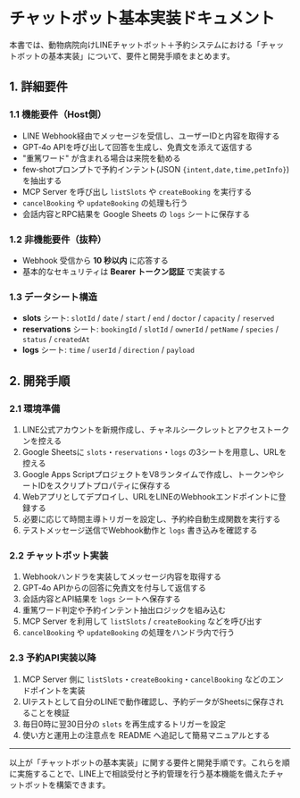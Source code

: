 # チャットボット基本実装ドキュメント

本書では、動物病院向けLINEチャットボット＋予約システムにおける「チャットボットの基本実装」について、要件と開発手順をまとめます。

## 1. 詳細要件

### 1.1 機能要件（Host側）
- LINE Webhook経由でメッセージを受信し、ユーザーIDと内容を取得する
- GPT‑4o APIを呼び出して回答を生成し、免責文を添えて返信する
- "重篤ワード" が含まれる場合は来院を勧める
- few‑shotプロンプトで予約インテント(JSON `{intent,date,time,petInfo}`)を抽出する
- MCP Server を呼び出し `listSlots` や `createBooking` を実行する
- `cancelBooking` や `updateBooking` の処理も行う
- 会話内容とRPC結果を Google Sheets の `logs` シートに保存する

### 1.2 非機能要件（抜粋）
- Webhook 受信から **10 秒以内** に応答する
- 基本的なセキュリティは **Bearer トークン認証** で実装する

### 1.3 データシート構造
- **slots** シート: `slotId` / `date` / `start` / `end` / `doctor` / `capacity` / `reserved`
- **reservations** シート: `bookingId` / `slotId` / `ownerId` / `petName` / `species` / `status` / `createdAt`
- **logs** シート: `time` / `userId` / `direction` / `payload`

## 2. 開発手順

### 2.1 環境準備
1. LINE公式アカウントを新規作成し、チャネルシークレットとアクセストークンを控える
2. Google Sheetsに `slots`・`reservations`・`logs` の3シートを用意し、URLを控える
3. Google Apps ScriptプロジェクトをV8ランタイムで作成し、トークンやシートIDをスクリプトプロパティに保存する
4. Webアプリとしてデプロイし、URLをLINEのWebhookエンドポイントに登録する
5. 必要に応じて時間主導トリガーを設定し、予約枠自動生成関数を実行する
6. テストメッセージ送信でWebhook動作と `logs` 書き込みを確認する

### 2.2 チャットボット実装
1. Webhookハンドラを実装してメッセージ内容を取得する
2. GPT‑4o APIからの回答に免責文を付与して返信する
3. 会話内容とAPI結果を `logs` シートへ保存する
4. 重篤ワード判定や予約インテント抽出ロジックを組み込む
5. MCP Server を利用して `listSlots` / `createBooking` などを呼び出す
6. `cancelBooking` や `updateBooking` の処理をハンドラ内で行う

### 2.3 予約API実装以降
1. MCP Server 側に `listSlots`・`createBooking`・`cancelBooking` などのエンドポイントを実装
2. UIテストとして自分のLINEで動作確認し、予約データがSheetsに保存されることを検証
3. 毎日0時に翌30日分の `slots` を再生成するトリガーを設定
4. 使い方と運用上の注意点を README へ追記して簡易マニュアルとする

---
以上が「チャットボットの基本実装」に関する要件と開発手順です。これらを順に実施することで、LINE上で相談受付と予約管理を行う基本機能を備えたチャットボットを構築できます。
